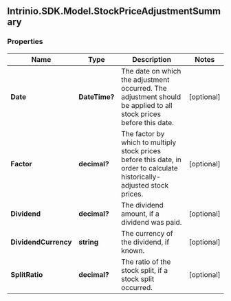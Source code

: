 ## Intrinio.SDK.Model.StockPriceAdjustmentSummary
### Properties

Name | Type | Description | Notes
------------ | ------------- | ------------- | -------------
**Date** | **DateTime?** | The date on which the adjustment occurred. The adjustment should be applied to all stock prices before this date. | [optional] 
**Factor** | **decimal?** | The factor by which to multiply stock prices before this date, in order to calculate historically-adjusted stock prices. | [optional] 
**Dividend** | **decimal?** | The dividend amount, if a dividend was paid. | [optional] 
**DividendCurrency** | **string** | The currency of the dividend, if known. | [optional] 
**SplitRatio** | **decimal?** | The ratio of the stock split, if a stock split occurred. | [optional] 

